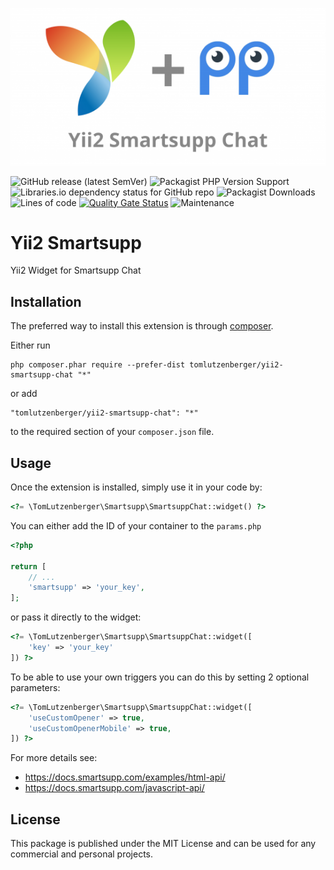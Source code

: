 ![Yii2 Smartsupp Chat](logo.png)

![GitHub release (latest SemVer)](https://img.shields.io/github/v/release/tomlutzenberger/yii2-smartsupp-chat)
![Packagist PHP Version Support](https://img.shields.io/packagist/php-v/tomlutzenberger/yii2-smartsupp-chat)
![Libraries.io dependency status for GitHub repo](https://img.shields.io/librariesio/github/tomlutzenberger/yii2-smartsupp-chat)
![Packagist Downloads](https://img.shields.io/packagist/dt/tomlutzenberger/yii2-smartsupp-chat)
![Lines of code](https://img.shields.io/tokei/lines/github/tomlutzenberger/yii2-smartsupp-chat)
[![Quality Gate Status](https://sonarcloud.io/api/project_badges/measure?project=tomlutzenberger_yii2-smartsupp-chat&metric=alert_status)](https://sonarcloud.io/dashboard?id=tomlutzenberger_yii2-smartsupp-chat)
![Maintenance](https://img.shields.io/maintenance/yes/2022)

Yii2 Smartsupp
=====================
Yii2 Widget for Smartsupp Chat

Installation
------------

The preferred way to install this extension is through [composer](http://getcomposer.org/download/).

Either run

```
php composer.phar require --prefer-dist tomlutzenberger/yii2-smartsupp-chat "*"
```

or add

```
"tomlutzenberger/yii2-smartsupp-chat": "*"
```

to the required section of your `composer.json` file.


Usage
-----

Once the extension is installed, simply use it in your code by:

```php
<?= \TomLutzenberger\Smartsupp\SmartsuppChat::widget() ?>
```

You can either add the ID of your container to the `params.php`

```php
<?php
      
return [
    // ...
    'smartsupp' => 'your_key',
];
```

or pass it
directly to the widget: 

```php
<?= \TomLutzenberger\Smartsupp\SmartsuppChat::widget([
    'key' => 'your_key'
]) ?>
```

To be able to use your own triggers you can do this by setting 2 optional parameters:

```php
<?= \TomLutzenberger\Smartsupp\SmartsuppChat::widget([
    'useCustomOpener' => true,
    'useCustomOpenerMobile' => true,
]) ?>
```

For more details see:
- https://docs.smartsupp.com/examples/html-api/
- https://docs.smartsupp.com/javascript-api/

License
-----
This package is published under the MIT License and can be used for any 
commercial and personal projects.
